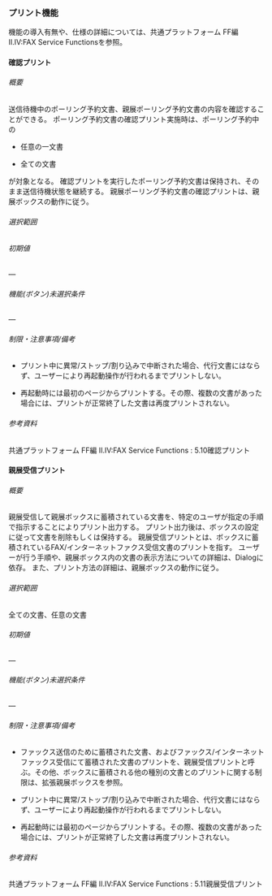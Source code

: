 ###  プリント機能

機能の導入有無や、仕様の詳細については、共通プラットフォーム FF編
II.IV:FAX Service Functionsを参照。

#### 確認プリント

###### 概要
送信待機中のポーリング予約文書、親展ポーリング予約文書の内容を確認することができる。
ポーリング予約文書の確認プリント実施時は、ポーリング予約中の

-   任意の一文書

-   全ての文書

が対象となる。
確認プリントを実行したポーリング予約文書は保持され、そのまま送信待機状態を継続する。
親展ポーリング予約文書の確認プリントは、親展ボックスの動作に従う。

###### 選択範囲

###### 初期値
―

###### 機能(ボタン)未選択条件
―

###### 制限・注意事項/備考

-   プリント中に異常/ストップ/割り込みで中断された場合、代行文書にはならず、ユーザーにより再起動操作が行われるまでプリントしない。

-   再起動時には最初のページからプリントする。その際、複数の文書があった場合には、プリントが正常終了した文書は再度プリントされない。

###### 参考資料
共通プラットフォーム FF編 II.IV:FAX Service Functions :
5.10確認プリント

#### 親展受信プリント

###### 概要
親展受信して親展ボックスに蓄積されている文書を、特定のユーザが指定の手順で指示することによりプリント出力する。
プリント出力後は、ボックスの設定に従って文書を削除もしくは保持する。
親展受信プリントとは、ボックスに蓄積されているFAX/インターネットファクス受信文書のプリントを指す。
ユーザーが行う手順や、親展ボックス内の文書の表示方法についての詳細は、Dialogに依存。
また、プリント方法の詳細は、親展ボックスの動作に従う。

###### 選択範囲

全ての文書、任意の文書

###### 初期値
―

###### 機能(ボタン)未選択条件
―

###### 制限・注意事項/備考

-   ファックス送信のために蓄積された文書、およびファックス/インターネットファックス受信にて蓄積された文書のプリントを、親展受信プリントと呼ぶ。その他、ボックスに蓄積される他の種別の文書とのプリントに関する制限は、拡張親展ボックスを参照。

-   プリント中に異常/ストップ/割り込みで中断された場合、代行文書にはならず、ユーザーにより再起動操作が行われるまでプリントしない。

-   再起動時には最初のページからプリントする。その際、複数の文書があった場合には、プリントが正常終了した文書は再度プリントされない。

###### 参考資料
共通プラットフォーム FF編 II.IV:FAX Service Functions :
5.11親展受信プリント